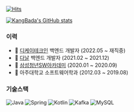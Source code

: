 [![Hits](https://hits.seeyoufarm.com/api/count/incr/badge.svg?url=https%3A%2F%2Fgithub.com%2Fkangbada0728&count_bg=%2379C83D&title_bg=%23555555&icon=&icon_color=%23E7E7E7&title=hits&edge_flat=false)](https://hits.seeyoufarm.com)

[![KangBada's GitHub stats](https://github-readme-stats.vercel.app/api?username=kangbada0728)](https://github.com/kangbada0728)



### 이력

- :office: [디케이테크인](https://dktechin.com) 백엔드 개발자 (2022.05 ~ 재직중)
- :office: [다날](https://www.danal.co.kr/) 백엔드 개발자 (2021.02 ~ 2021.12)
- :trolleybus: [삼성청년SW아카데미](https://www.ssafy.com/) (2020.01 ~ 2020.09)
- :school: 아주대학교 소프트웨어학과 (2012.03 ~ 2019.08)



### 기술스택

![Java](https://img.shields.io/badge/Java-333)
![Spring](https://img.shields.io/badge/Spring-6db33f)
![Kotlin](https://img.shields.io/badge/Kotlin-7F52FF)
![Kafka](https://img.shields.io/badge/Kafka-231F20)
![MySQL](https://img.shields.io/badge/MySQL-4479A1)
